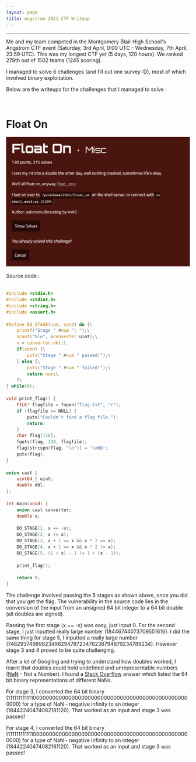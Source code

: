 ```yaml
---
layout: page
title: Angstrom 2021 CTF Writeup
---
```

<hr/>

Me and my team competed in the Montgomery Blair High School's Angstrom CTF event (Saturday, 3rd April, 0:00 UTC - Wednesday, 7th April, 23:59 UTC). This was my longest CTF yet (5 days, 120 hours). We ranked 278th out of 1502 teams (1245 scoring).

I managed to solve 6 challenges (and fill out one survey :D), most of which involved binary exploitation.

Below are the writeups for the challenges that I managed to solve :

<br/>

# Float On 

![ACTF 2021 Writeup](/assets/img/ctfImages/actf2021/img1.png)

Source code :

``` c

#include <stdio.h>
#include <stdint.h>
#include <string.h>
#include <assert.h>

#define DO_STAGE(num, cond) do {\
    printf("Stage " #num ": ");\
    scanf("%lu", &converter.uint);\
    x = converter.dbl;\
    if(cond) {\
        puts("Stage " #num " passed!");\
    } else {\
        puts("Stage " #num " failed!");\
        return num;\
    }\
} while(0);

void print_flag() {
    FILE* flagfile = fopen("flag.txt", "r");
    if (flagfile == NULL) {
        puts("Couldn't find a flag file.");
        return;
    }
    char flag[128];
    fgets(flag, 128, flagfile);
    flag[strcspn(flag, "\n")] = '\x00';
    puts(flag);
}

union cast {
    uint64_t uint;
    double dbl;
};

int main(void) {
    union cast converter;
    double x;

    DO_STAGE(1, x == -x);
    DO_STAGE(2, x != x);
    DO_STAGE(3, x + 1 == x && x * 2 == x);
    DO_STAGE(4, x + 1 == x && x * 2 != x);
    DO_STAGE(5, (1 + x) - 1 != 1 + (x - 1));

    print_flag();

    return 0;
}

```

The challenge involved passing the 5 stages as shown above, once you did that you get the flag. The vulnerability in the source code lies in the conversion of the input from an unsigned 64 bit integer to a 64 bit double (all doubles are signed). 

Passing the first stage (x == -x) was easy, just input 0. For the second stage, I just inputted really large number (18446744073709551616). I did the same thing for stage 5, I inputted a really large number (7482937498982349829478723478238794879234789234). However stage 3 and 4 proved to be quite challenging. 

After a lot of Googling and trying to understand how doubles worked, I learnt that doubles could hold undefined and unrepresentable numbers (<a href="https://en.wikipedia.org/wiki/NaN" target="_blank">NaN</a> - Not a Number). I found a <a href="https://stackoverflow.com/questions/36151158/how-are-nan-and-infinity-of-a-float-or-double-stored-in-memory" target="_blank">Stack Overflow</a> answer which listed the 64 bit binary representations of different NaNs.

For stage 3, I converted the 64 bit binary (1111111111110000000000000000000000000000000000000000000000000000) for a type of NaN - negative infinity to an integer (18442240474082181120). That worked as an input and stage 3 was passed!

For stage 4, I converted the 64 bit binary (1111111111110000000000000000000000000000000000000000000000000000) for a type of NaN - negative infinity to an integer (18442240474082181120). That worked as an input and stage 3 was passed!
